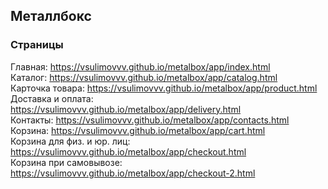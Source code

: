 ## Металлбокс
### Страницы
Главная: https://vsulimovvv.github.io/metalbox/app/index.html  
Каталог: https://vsulimovvv.github.io/metalbox/app/catalog.html  
Карточка товара: https://vsulimovvv.github.io/metalbox/app/product.html  
Доставка и оплата: https://vsulimovvv.github.io/metalbox/app/delivery.html  
Контакты: https://vsulimovvv.github.io/metalbox/app/contacts.html  
Корзина: https://vsulimovvv.github.io/metalbox/app/cart.html  
Корзина для физ. и юр. лиц: https://vsulimovvv.github.io/metalbox/app/checkout.html  
Корзина при самовывозе: https://vsulimovvv.github.io/metalbox/app/checkout-2.html  